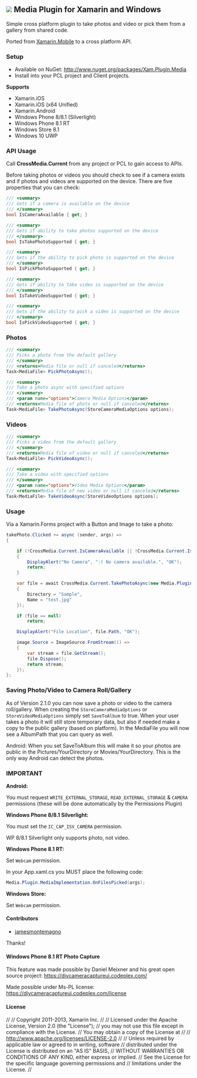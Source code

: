 ## ![](http://www.refractored.com/images/plugin_icon_media.png) Media Plugin for Xamarin and Windows

Simple cross platform plugin to take photos and video or pick them from a gallery from shared code.

Ported from [Xamarin.Mobile](http://www.github.com/xamarin/xamarin.mobile) to a cross platform API.

### Setup
* Available on NuGet: http://www.nuget.org/packages/Xam.Plugin.Media
* Install into your PCL project and Client projects.

**Supports**
* Xamarin.iOS
* Xamarin.iOS (x64 Unified)
* Xamarin.Android
* Windows Phone 8/8.1 (Silverlight)
* Windows Phone 8.1 RT
* Windows Store 8.1
* Windows 10 UWP


### API Usage

Call **CrossMedia.Current** from any project or PCL to gain access to APIs.

Before taking photos or videos you should check to see if a camera exists and if photos and videos are supported on the device. There are five properties that you can check:

```csharp
/// <summary>
/// Gets if a camera is available on the device
/// </summary>
bool IsCameraAvailable { get; }

/// <summary>
/// Gets if ability to take photos supported on the device
/// </summary>
bool IsTakePhotoSupported { get; }

/// <summary>
/// Gets if the ability to pick photo is supported on the device
/// </summary>
bool IsPickPhotoSupported { get; }

/// <summary>
/// Gets if ability to take video is supported on the device
/// </summary>
bool IsTakeVideoSupported { get; }

/// <summary>
/// Gets if the ability to pick a video is supported on the device
/// </summary>
bool IsPickVideoSupported { get; }
```

### Photos
```csharp
/// <summary>
/// Picks a photo from the default gallery
/// </summary>
/// <returns>Media file or null if canceled</returns>
Task<MediaFile> PickPhotoAsync();

/// <summary>
/// Take a photo async with specified options
/// </summary>
/// <param name="options">Camera Media Options</param>
/// <returns>Media file of photo or null if canceled</returns>
Task<MediaFile> TakePhotoAsync(StoreCameraMediaOptions options);
```

### Videos
```csharp
/// <summary>
/// Picks a video from the default gallery
/// </summary>
/// <returns>Media file of video or null if canceled</returns>
Task<MediaFile> PickVideoAsync();

/// <summary>
/// Take a video with specified options
/// </summary>
/// <param name="options">Video Media Options</param>
/// <returns>Media file of new video or null if canceled</returns>
Task<MediaFile> TakeVideoAsync(StoreVideoOptions options);
```

### Usage
Via a Xamarin.Forms project with a Button and Image to take a photo:

```csharp
takePhoto.Clicked += async (sender, args) =>
{

    if (!CrossMedia.Current.IsCameraAvailable || !CrossMedia.Current.IsTakePhotoSupported)
    {
        DisplayAlert("No Camera", ":( No camera available.", "OK");
        return;
    }

    var file = await CrossMedia.Current.TakePhotoAsync(new Media.Plugin.Abstractions.StoreCameraMediaOptions
    {
        Directory = "Sample",
        Name = "test.jpg"
    });

    if (file == null)
        return;

    DisplayAlert("File Location", file.Path, "OK");

    image.Source = ImageSource.FromStream(() =>
    {
        var stream = file.GetStream();
        file.Dispose();
        return stream;
    }); 
};
```

### Saving Photo/Video to Camera Roll/Gallery
As of Version 2.1.0 you can now save a photo or video to the camera roll/gallery. When creating the ```StoreCameraMediaOptions``` or ```StoreVideoMediaOptions``` simply set ```SaveToAlbum``` to true. When your user takes a photo it will still store temporary data, but also if needed make a copy to the public gallery (based on platform). In the MediaFile you will now see a AlbumPath that you can query as well.

Android: When you set SaveToAlbum this will make it so your photos are public in the Pictures/YourDirectory or Movies/YourDirectory. This is the only way Android can detect the photos.


### **IMPORTANT**
**Android:**

You must request `WRITE_EXTERNAL_STORAGE`, `READ_EXTERNAL_STORAGE` & `CAMERA` permissions (these will be done automatically by the Permissions Plugin)

<uses-permission android:name="android.permission.WRITE_EXTERNAL_STORAGE" />

<uses-permission android:name="android.permission.READ_EXTERNAL_STORAGE" />

<uses-permission android:name="android.permission.CAMERA" />

**Windows Phone 8/8.1 Silverlight:**

You must set the `IC_CAP_ISV_CAMERA` permission.

WP 8/8.1 Silverlight only supports photo, not video.

**Windows Phone 8.1 RT:**

Set `Webcam` permission.

In your App.xaml.cs you MUST place the following code:

```csharp
Media.Plugin.MediaImplementation.OnFilesPicked(args);
```

**Windows Store:**

Set `Webcam` permission.

#### Contributors
* [jamesmontemagno](https://github.com/jamesmontemagno)

Thanks!

#### Windows Phone 8.1 RT Photo Capture
This feature was made possible by Daniel Meixner and his great open source project:  https://diycameracaptureui.codeplex.com/

Made possible under Ms-PL license:  https://diycameracaptureui.codeplex.com/license

#### License
﻿//
//  Copyright 2011-2013, Xamarin Inc.
//
//    Licensed under the Apache License, Version 2.0 (the "License");
//    you may not use this file except in compliance with the License.
//    You may obtain a copy of the License at
//
//        http://www.apache.org/licenses/LICENSE-2.0
//
//    Unless required by applicable law or agreed to in writing, software
//    distributed under the License is distributed on an "AS IS" BASIS,
//    WITHOUT WARRANTIES OR CONDITIONS OF ANY KIND, either express or implied.
//    See the License for the specific language governing permissions and
//    limitations under the License.
//
